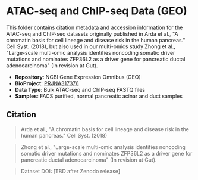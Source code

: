 # ATAC-seq and ChIP-seq Data (GEO)

This folder contains citation metadata and accession information for the ATAC-seq and ChIP-seq datasets originally published in Arda et al., "A chromatin basis for cell lineage and disease risk in the human pancreas." Cell Syst. (2018), but also used in our multi-omics study Zhong et al., "Large-scale multi-omic analysis identifies noncoding somatic driver mutations and nominates ZFP36L2 as a driver gene for pancreatic ductal adenocarcinoma" (In revision at Gut).

- **Repository**: NCBI Gene Expression Omnibus (GEO)
- **BioProject**: [PRJNA317376](https://www.ncbi.nlm.nih.gov/bioproject/PRJNA317376)
- **Data Type**: Bulk ATAC-seq and ChIP-seq FASTQ files
- **Samples**: FACS purified, normal pancreatic acinar and duct samples

## Citation

> Arda et al., "A chromatin basis for cell lineage and disease risk in the human pancreas." Cell Syst. (2018)

> Zhong et al., "Large-scale multi-omic analysis identifies noncoding somatic driver mutations and nominates ZFP36L2 as a driver gene for pancreatic ductal adenocarcinoma" (In revision at Gut).

> Dataset DOI: [TBD after Zenodo release]
